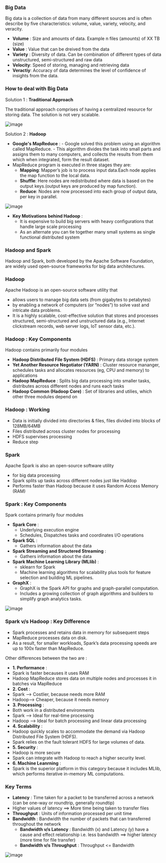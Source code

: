 ### Big Data
Big data is a collection of data from many different sources and is often describe by five characteristics: volume, value, variety, velocity, and veracity.
- **Volume**  : Size and amounts of data. Example n files (amounts) of XX TB (size)
- **Value**   : Value that can be dreived from the data
- **Variety** : Diversity of data. Can be combination of different types of data unstructured, semi-structured and raw data
- **Velocity**: Speed of storing, managing and retrieving data
- **Veractiy**: Accuracy of data determines the level of confidence of insights from the data.


### How to deal with Big Data

  Solution 1 : **Traditional Approach**
  
  The traditional approach comprises of having a centralized resource for storing data. The solution is not very scalable.

  ![image](https://user-images.githubusercontent.com/60221225/179687747-e38d44e0-9b98-40e4-b83e-47e563cbb80d.png)

  Solution 2 : **Hadoop**
      
   - **Google's MapReduce** : 
    - Google solved this problem using an algorithm called MapReduce.
    - This algorithm divides the task into small parts and assigns them to many computers, and collects the results from them which when integrated, form the result dataset.
   - MapReduce program is executed in three stages they are:
      - **Mapping**: Mapper’s job is to process input data.Each node applies the map function to the local data.
      - **Shuffle**: Here nodes are redistributed where data is based on the output keys.(output keys are produced by map function).
      - **Reduce**: Nodes are now processed into each group of output data, per key in parallel.

![image](https://user-images.githubusercontent.com/60221225/179701884-f272d5fb-08e9-477f-9873-ca3fe2485198.png)

  - **Key Motivations behind Hadoop** : 
    - It is expensive to build big servers with heavy configurations that handle large scale processing
    - As an alternate you can tie together many small systems as single functional distributed system 

### Hadoop and Spark
Hadoop and Spark, both developed by the Apache Software Foundation, are widely used open-source frameworks for big data architectures.


### Hadoop
Apache Hadoop is an open-source software utility that 
  - allows users to manage big data sets (from gigabytes to petabytes) 
  - by enabling a network of computers (or “nodes”) to solve vast and intricate data problems. 
  - It is a highly scalable, cost-effective solution that stores and processes structured, semi-structured and unstructured data (e.g., Internet clickstream records, web server logs, IoT sensor data, etc.).


### Hadoop : Key Components
Hadoop contains primarily four modules
- **Hadoop Distributed File System (HDFS)** : Primary data storage system
- **Yet Another Resource Negotiator (YARN)** : Cluster resource mananger, schedules tasks and allocates resources (eg, CPU and memory) to applications
- **Hadoop MapReduce** : Splits big data processing into smaller tasks, distributes across different nodes and runs each tasks
- **Hadoop Common (Hadoop Core)** : Set of libraries and utilies, which other three modules depend on


### Hadoop : Working
- Data is initially divided into directories & files, files divided into blocks of 128MB/64MB
- Files distributed across cluster nodes for processing
- HDFS supervises processing
- Reduce step


### Spark
Apache Spark is also an open-source software utility 
  - for big data processing
  - Spark splits up tasks across different nodes just like Haddop
  - Performs faster than Hadoop because it uses Random Access Memory (RAM)


### Spark : Key Components
Spark contains primarily four modules

- **Spark Core** : 
  - Underlying execution engine
  - Schedules, Dispatches tasks and coordinates I/O operations
- **Spark SQL** : 
  - Gathers information about the data
- **Spark Streaming and Structered Streaming** : 
  - Gathers information about the data
- **Spark Machine Learning Library (MLlib)** : 
  - sklearn for Spark
  - Machine learning algorithms for scalability plus tools for feature selection and building ML pipelines. 
- **GraphX** : 
  - GraphX is the Spark API for graphs and graph-parallel computation. 
  - Includes a growing collection of graph algorithms and builders to simplify graph analytics tasks.


![image](https://user-images.githubusercontent.com/60221225/179708519-d52d3175-57bd-464c-bd5a-e3eeea220308.png)


### Spark v/s Hadoop : Key Difference
- Spark processes and retains data in memory for subsequent steps 
- MapReduce processes data on disk. 
- As a result, for smaller workloads, Spark’s data processing speeds are up to 100x faster than MapReduce.

Other differences between the two are : 
- **1. Performance** : 
 - Spark is faster becauses it uses RAM
 - Hadoop MapReduce stores data on multiple nodes and processes it in batches via MapReduce 
- **2. Cost** : 
 - Spark --> Costlier, because needs more RAM
 - Hadoop--> Cheaper, because it needs memory
- **3. Processing** :
 - Both work in a distributed environments
 - Spark  -->  Ideal for real-time processing
 - Hadoop --> Ideal for batch processing and linear data processing
- **4. Scalability** :
 - Hadoop quickly scales to accommodate the demand via Hadoop Distributed File System (HDFS). 
 - Spark relies on the fault tolerant HDFS for large volumes of data.
- **5. Security** :
 - Hadoop is more secure
 - Spark can integrate with Hadoop to reach a higher security level.
- **6. Machine Leanrning** :
 - Spark is the superior platform in this category because it includes MLlib, which performs iterative in-memory ML computations. 


### Key Terms
- **Latency**    : Time taken for a packet to be transferred across a network (can be one-way or roundtrip, generally roundtip)
 - Higher values of latency ==> More time being taken to transfer files
- **Throughput** : Units of information processed per unit time
- **Bandwidth**  : Bandwidth the number of packets that can transferred throughout the network
  - **Bandwidth v/s Latency** : Bandwidth (x) and Latency (y) have a cause and effect relationship i.e. less bandwidth ==> higher latency (more time for file transfer)
  - **Bandwidth v/s Throughput** : Throughput <= Bandwidth

![image](https://user-images.githubusercontent.com/60221225/179703147-e822726c-d619-4c5f-b40a-1631c78a7a3e.png)

